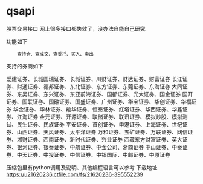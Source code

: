 # qsapi
股票交易接口
网上很多接口都失效了，没办法自能自己研究


功能如下

        查持仓、查成交、查委托、买入、卖出

支持的券商如下

爱建证券、长城国瑞证券、长城证券、川财证券、财达证券、财富证券
长江证券、财通证券、德邦证券、东北证券、东方证券、东莞证券、东海证券
大同证券、东吴证券、东兴证券、东亚前海证券、国都证券、光大证券、国金证券
国开证券、国联证券、国融证券、国盛证券、广州证券、华宝证券、华创证券、华福证券
华金证券、华林证券、融华证券、恒泰证券、红塔证券、华西证券、华鑫证券、江海证券
金元证券、开源证券、联储证券、联讯证券、模拟炒股、模拟测试、民生证券、民族证券
平安证券、首创证券、申港证券、上海证券、世纪证券、山西证券、天风证券、太平洋证券
万和证券、五矿证券、万联证券、网信证券、湘财证券、西南证券、新时代证券、兴业证券
西藏东方财富证券、英大证券、银河证券、银泰证券、中航证券、中金公司、浙商证券
中山证券、中泰证券、中天证券、中投证券、中信证券、中银国际、中邮证券、中原证券


压缩包里有python调用及说明、其他编程语言可以参考
下载地址 https://u21620236.ctfile.com/fs/21620236-395552239
